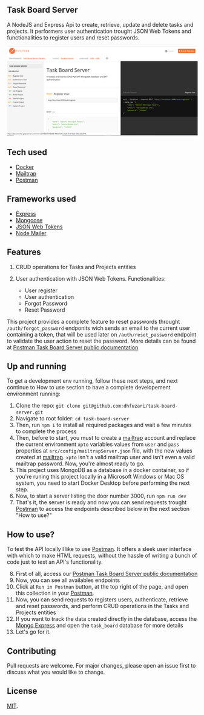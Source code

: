 ## Task Board Server
A NodeJS and Express Api to create, retrieve, update and delete tasks and projects. It performers user authentication trought JSON Web Tokens and functionalities to register users and reset passwords.

<div>
  <img src="./assets/img/task-board-server-screen.PNG" alt="Postman Task Board Server public documentation" width="768">
  <br>
</div>
 
## Tech used
- [Docker](https://docker.com/)
- [Mailtrap](https://mailtrap.io/)
- [Postman](https://www.postman.com/)

## Frameworks used
- [Express](https://expressjs.com/)
- [Mongoose](https://mongoosejs.com/)
- [JSON Web Tokens](https://jwt.io/)
- [Node Mailer](https://nodemailer.com/about/)

## Features

1. CRUD operations for Tasks and Projects entities

2. User authentication with JSON Web Tokens. Functionalities:
    - User register
    - User authentication
    - Forgot Password
    - Reset Password

This project provides a complete feature to reset passwords throught `/auth/forgot_password` endponits wich sends an email to the current user containing a token, that will be used later on `/auth/reset_password` endpoint to validate the user action to reset the password. More details can be found at [Postman Task Board Server public documentation](https://documenter.getpostman.com/view/2364800/TVYDdKDv)

## Up and running
To get a development env running, follow these next steps, and next continue to How to use section to have a complete developement environment running:

1. Clone the repo: `git clone git@github.com:dhfuzari/task-board-server.git`
2. Navigate to root folder: `cd task-board-server`
3. Then, run `npm i` to install all required packages and wait a few minutes to complete the process
4. Then, before to start, you must to create a [mailtrap](https://mailtrap.io) account and replace the current environment `xpto` variables values from `user` and `pass` properties at `src/config/mailtrapServer.json` file, with the new values created at [mailtrap](https://mailtrap.io). `xpto` isn't a valid mailtrap user and isn't even a valid mailtrap password. Now, you're almost ready to go.
5. This project uses MongoDB as a database in a docker container, so if you're runing this project locally in a Microsoft Windows or Mac OS system, you need to start Docker Desktop before performing the next step.
6. Now, to start a server listing the door number 3000, run `npm run dev`
7. That's it, the server is ready and now you can send requests trought [Postman](https://www.postman.com/) to access the 
endpoints described below in the next section "How to use?"

## How to use?

To test the API locally I like to use [Postman](https://www.postman.com/). It offers a sleek user interface with which to make HTML requests, without the hassle of writing a bunch of code just to test an API's functionality.

8. First of all, access our [Postman Task Board Server public documentation](https://documenter.getpostman.com/view/2364800/TVYDdKDv)
9. Now, you can see all availables endpoints
10. Click at `Run in Postman` button, at the top right of the page, and open this collection in your [Postman](https://www.postman.com/).
11. Now, you can send requests to registers users, authenticate, retrieve and reset passwords, and perform CRUD operations in the Tasks and Projects entities
12. If you want to track the data created directly in the database, access the [Mongo Express](http://localhost:8081) and open the `task_board` database for more details
13. Let's go for it.

## Contributing
Pull requests are welcome. For major changes, please open an issue first to discuss what you would like to change.

## License

[MIT](https://choosealicense.com/licenses/mit/).
